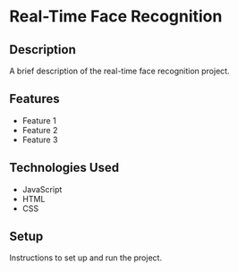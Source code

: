 # Real-Time Face Recognition

## Description

A brief description of the real-time face recognition project.

## Features

- Feature 1
- Feature 2
- Feature 3

## Technologies Used

- JavaScript
- HTML
- CSS

## Setup

Instructions to set up and run the project.
